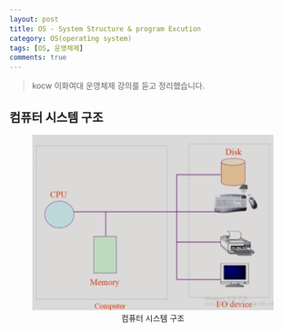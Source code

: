 ```yaml
---
layout: post
title: OS - System Structure & program Excution
category: OS(operating system)
tags: [OS, 운영체제]
comments: true
---
```

<!----------------- 탬플릿
## forEach
### 설명
[MDN](http://naver.com)
```javascript

```
<center>
 <figure>
 <img src="/assets/post-img/git/git_diff.png" alt="views">
 <figcaption>cat을 통해서 git diff 결과를 표시</figcaption>
 </figure>
 </center>
------------------->
> kocw 이화여대 운영체제 강의를 듣고 정리했습니다.

## 컴퓨터 시스템 구조
<center>
<figure>
<img src="/assets/post-img/os/컴퓨터시스템구조.png" alt="views">
<figcaption>컴퓨터 시스템 구조</figcaption>
</figure>
</center>